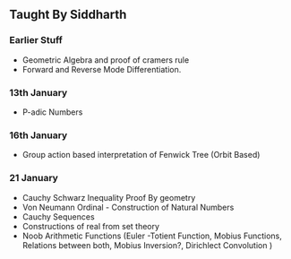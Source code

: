 ## Taught By Siddharth  
### Earlier Stuff
- Geometric Algebra and proof of cramers rule
- Forward and Reverse Mode Differentiation.
### 13th January
- P-adic Numbers
### 16th January
- Group action based interpretation of Fenwick Tree (Orbit Based)
### 21 January
- Cauchy Schwarz Inequality Proof By geometry
- Von Neumann Ordinal - Construction of Natural Numbers
- Cauchy Sequences
- Constructions of real from set theory
- Noob Arithmetic Functions (Euler -Totient Function, Mobius Functions, Relations between both, Mobius Inversion?, Dirichlect Convolution )
